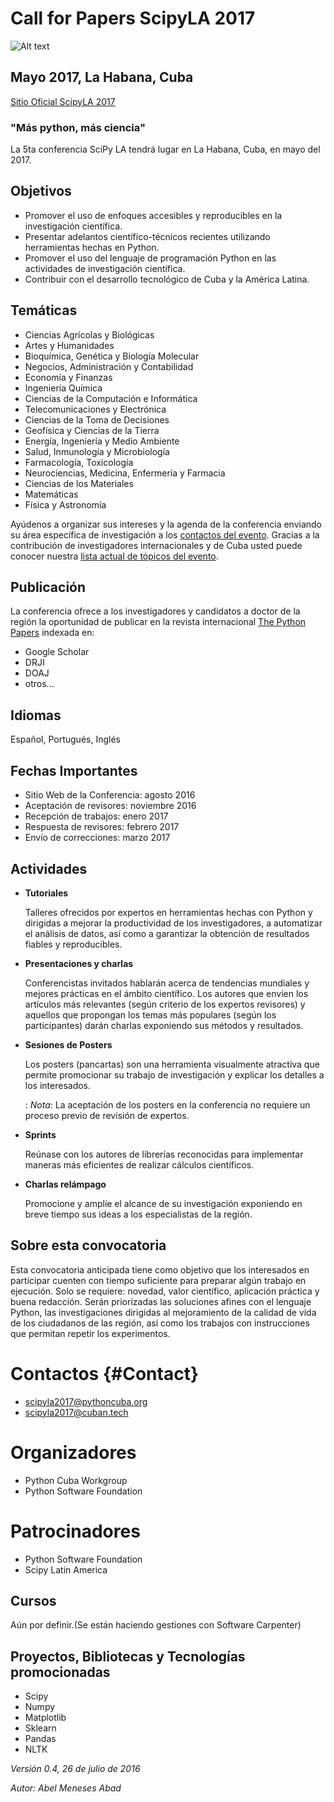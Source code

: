 # Call for Papers ScipyLA 2017

![Alt text](/imgs/scipyla2017_banner.png)

## Mayo 2017, La Habana, Cuba

[Sitio Oficial ScipyLA 2017](http://scipyla.org/conf/2017/)

### "Más python, más ciencia"

La 5ta conferencia SciPy LA tendrá lugar en La Habana, Cuba, en mayo del 2017.

## Objetivos

*   Promover el uso de enfoques accesibles y reproducibles en la investigación científica.
*   Presentar adelantos científico-técnicos recientes utilizando herramientas hechas en Python.
*   Promover el uso del lenguaje de programación Python en las actividades de investigación científica.
*   Contribuir con el desarrollo tecnológico de Cuba y la América Latina.

## Temáticas

*   Ciencias Agrícolas y Biológicas
*   Artes y Humanidades
*   Bioquímica, Genética y Biología Molecular
*   Negocios, Administración y Contabilidad
*   Economía y Finanzas
*   Ingeniería Química
*   Ciencias de la Computación e Informática
*   Telecomunicaciones y Electrónica
*   Ciencias de la Toma de Decisiones
*   Geofísica y Ciencias de la Tierra
*   Energía, Ingeniería y Medio Ambiente
*   Salud, Inmunología y Microbiología
*   Farmacología, Toxicología
*   Neurociencias, Medicina, Enfermería y Farmacia
*   Ciencias de los Materiales
*   Matemáticas
*   Física y Astronomía

Ayúdenos a organizar sus intereses y la agenda de la conferencia enviando su área específica de investigación a los [contactos del evento](#Contact). Gracias a la contribución de investigadores internacionales y de Cuba usted puede conocer nuestra [lista actual de tópicos del evento](./Tracks.html).

## Publicación

La conferencia ofrece a los investigadores y candidatos a doctor de la región la oportunidad de publicar en la revista internacional [The Python Papers](http://thepythonpapers.org/) indexada en:

*   Google Scholar
*   DRJI
*   DOAJ
*   otros...

## Idiomas

Español, Portugués, Inglés

## Fechas Importantes

*   Sitio Web de la Conferencia: agosto 2016
*   Aceptación de revisores: noviembre 2016
*   Recepción de trabajos: enero 2017
*   Respuesta de revisores: febrero 2017
*   Envío de correcciones: marzo 2017

## Actividades


* **Tutoriales**

    Talleres ofrecidos por expertos en herramientas hechas con Python y dirigidas a mejorar la productividad de los investigadores, a automatizar el análisis de datos, así como a garantizar la obtención de resultados fiables y reproducibles.

*   **Presentaciones y charlas**

    Conferencistas invitados hablarán acerca de tendencias mundiales y mejores prácticas en el ámbito científico. Los autores que envíen los artículos más relevantes (según criterio de los expertos revisores) y aquellos que propongan los temas más populares (según los participantes) darán charlas exponiendo sus métodos y resultados.

*   **Sesiones de Posters**

    Los posters (pancartas) son una herramienta visualmente atractiva que permite promocionar su trabajo de investigación y explicar los detalles a los interesados.

    : *Nota:* La aceptación de los posters en la conferencia no requiere un proceso previo de revisión de expertos.

*   **Sprints**

    Reúnase con los autores de librerías reconocidas para implementar maneras más eficientes de realizar cálculos científicos.

*   **Charlas relámpago**

    Promocione y amplíe el alcance de su investigación exponiendo en breve tiempo sus ideas a los especialistas de la región.

## Sobre esta convocatoria

Esta convocatoria anticipada tiene como objetivo que los interesados en participar cuenten con tiempo suficiente para preparar algún trabajo en ejecución. Solo se requiere: novedad, valor científico, aplicación práctica y buena redacción. Serán priorizadas las soluciones afines con el lenguaje Python, las investigaciones dirigidas al mejoramiento de la calidad de vida de los ciudadanos de las región, así como los trabajos con instrucciones que permitan repetir los experimentos.

# Contactos {#Contact}

*   scipyla2017@pythoncuba.org
*   scipyla2017@cuban.tech

# Organizadores

*   Python Cuba Workgroup
*   Python Software Foundation

# Patrocinadores

*   Python Software Foundation [](/imgs/psf.logo.png)
*   Scipy Latin America [](/imgs/scipyla.logo.png)

## Cursos

Aún por definir.(Se están haciendo gestiones con Software Carpenter)

## Proyectos, Bibliotecas y Tecnologías promocionadas

* Scipy
* Numpy
* Matplotlib
* Sklearn
* Pandas
* NLTK

*Versión 0.4, 26 de julio de 2016*

*Autor: Abel Meneses Abad*